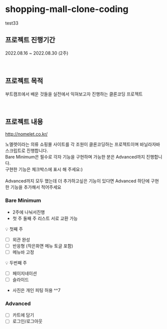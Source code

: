 # shopping-mall-clone-coding
test33
## 프로젝트 진행기간

  2022.08.16 ~ 2022.08.30 (2주)
  <br/>
  <br/>
  <br/>
  
## 프로젝트 목적

부트캠프에서 배운 것들을 실전에서 익혀보고자 진행하는 클론코딩 프로젝트
  <br/>
  <br/>
  <br/>

## 프로젝트 내용

http://nomelet.co.kr/<br/>

노멜렛이라는 의류 쇼핑몰 사이트를 각 조원이 클론코딩하는 프로젝트이며 바닐라자바스크립트로 진행합니다.<br/>
Bare Minimum은 필수로 각자 기능을 구현하며 가능한 분은 Advanced까지 진행합니다.<br/>
구현한 기능은 체크박스에 표시 해 주세요:)<br/>
<br/>
Advanced까지 모두 했는데 더 추가하고싶은 기능이 있다면 Advanced 하단에 구현한 기능을 추가해서 적어주세요<br/>

### Bare Minimum 
- 2주에 나눠서진행 
- 첫 주 둘째 주 리스트 서로 교환 가능

<aside>
💡 첫째 주

- [ ] 외관 완성
- [ ] 반응형 (작은화면 메뉴 토글 포함)
- [ ] 메뉴바 고정

💡 두번째 주 

- [ ] 페이지네이션
- [ ] 슬라이드
</aside>

- 사진은 개인 피팅 허용 ^^7

### Advanced

- [ ] 카트에 담기
- [ ] 로그인/로그아웃
